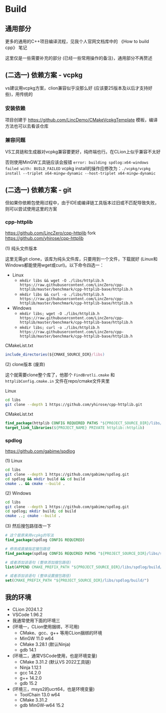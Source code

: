 # Build

## 通用部分

更多的通用的C++项目编译流程，见我个人官网文档库中的 《How to build cpp》 笔记

这里仅是一些需要补充的部分 (已经一些常用操作的备注)，通用部分不再赘述

## (二选一) 依赖方案 - vcpkg

vs建议用vcpkg方案，clion兼容似乎没那么好 (应该要25版本及以后才支持好些)，用传统的

### 安装依赖

项目创建于 https://github.com/LincDemo/CMakeVcpkgTemplate 模板，编译方法也可以去看该仓库

### 兼容问题

VS工具链和生成器对vcpkg兼容要更好，纯终端也行。在CLion上似乎兼容不太好

否则使用MinGW工具链应该会报错 `error: building spdlog:x64-windows failed with: BUILD_FAILED`
vcpkg install的操作应修改为：`./vcpkg/vcpkg install --triplet x64-mingw-dynamic --host-triplet x64-mingw-dynamic`

## (二选一) 依赖方案 - git

但如果你依赖包使用过程中，由于IDE或编译链工具版本过旧或不匹配导致失败，则可以尝试使用这里的方案

### cpp-httplib

https://github.com/LincZero/cpp-httplib fork https://github.com/yhirose/cpp-httplib

(1) 纯头文件版本

这里无需git clone，该库为纯头文件库，只要用到一个文件，下载就好 (Linux和Windows都能使用wget或curl)。以下命令四选一：

- Linux
  - `mkdir libs && wget -O ./libs/httplib.h https://raw.githubusercontent.com/LincZero/cpp-httplib/master/benchmark/cpp-httplib-base/httplib.h`
  - `mkdir libs && curl -o ./libs/httplib.h https://raw.githubusercontent.com/LincZero/cpp-httplib/master/benchmark/cpp-httplib-base/httplib.h`
- Windows
  - `mkdir libs; wget -O ./libs/httplib.h https://raw.githubusercontent.com/LincZero/cpp-httplib/master/benchmark/cpp-httplib-base/httplib.h`
  - `mkdir libs; curl -o ./libs/httplib.h https://raw.githubusercontent.com/LincZero/cpp-httplib/master/benchmark/cpp-httplib-base/httplib.h`

CMakeList.txt

```js
include_directories(${CMAKE_SOURCE_DIR}/libs)
```

(2) clone版本 (废弃)

这个就需要clone整个库了，他那个 `FindBrotli.cmake` 和 `httplibConfig.cmake.in` 文件在repo/cmake文件夹里

Linux

```bash
cd libs
git clone --depth 1 https://github.com/yhirose/cpp-httplib.git
```

CMakeList.txt

```cmake
find_package(httplib CONFIG REQUIRED PATHS "${PROJECT_SOURCE_DIR}/libs/cpp-httplib/")
target_link_libraries(${PROJECT_NAME} PRIVATE httplib::httplib)
```

### spdlog

https://github.com/gabime/spdlog

(1) Linux

```bash
cd libs
git clone --depth 1 https://github.com/gabime/spdlog.git
cd spdlog && mkdir build && cd build
cmake .. && cmake --build .
```

(2) Windows

```bash
cd libs
git clone --depth 1 https://github.com/gabime/spdlog.git
cd spdlog; mkdir build; cd build
cmake ..; cmake --build .
```

(3) 然后搜包路径改一下

```cmake
# 这个是原来用vcpkg的写法
find_package(spdlog CONFIG REQUIRED)

# 修改成直接指定搜包路径
find_package(spdlog CONFIG REQUIRED PATHS "${PROJECT_SOURCE_DIR}/libs/spdlog/build/")

# 或者添加该语句 (整体添加搜包路径)
list(APPEND CMAKE_PREFIX_PATH "${PROJECT_SOURCE_DIR}/libs/spdlog/build/")

# 或者添加该语句 (整体设置搜包路径)
set(CMAKE_PREFIX_PATH "${PROJECT_SOURCE_DIR}/libs/spdlog/build/")
```

## 我的环境

- CLion 2024.1.2
- VSCode 1.96.2
- 我通常使用下面的环境三
- (环境一，CLion使用捆绑，不可用)
  - CMake、gcc、g++ 等用CLion捆绑的环境
  - MinGW 11.0 w64
  - CMake 3.28.1 (默认Ninja)
  - gdb 14.1
- (环境二，通常VSCode使用，也是环境变量)
  - CMake 3.31.2 (默认VS 2022工具链)
  - Ninja 1.12.1
  - gcc 14.2.0
  - g++ 14.2.0
  - gdb 15.2
- (环境三，msys2的ucrt64，也是环境变量)
  - ToolChain 13.0 w64
  - CMake 3.31.2
  - gdb MinGW-w64 15.2
